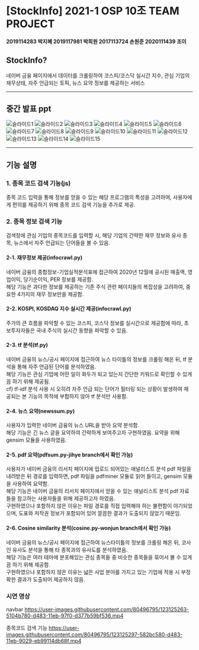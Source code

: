 # [StockInfo] 2021-1 OSP 10조 TEAM PROJECT
#### 2019114283 박지혜      2019117981 박희원      2017113724 손원준      2020111439 조이

## StockInfo?
네이버 금융 페이지에서 데이터를 크롤링하여 코스피/코스닥 실시간 지수, 관심 기업의 재무상태, 자주 언급되는 토픽, 뉴스 요약 정보를 제공하는 서비스

----------------------------------------
## 중간 발표 ppt
![슬라이드1](https://user-images.githubusercontent.com/80496795/122997641-2d8c2f00-d3e7-11eb-9d97-a64866104ba8.PNG)
![슬라이드2](https://user-images.githubusercontent.com/80496795/122997649-2f55f280-d3e7-11eb-90dc-6086f939e0c8.PNG)
![슬라이드3](https://user-images.githubusercontent.com/80496795/122997652-2f55f280-d3e7-11eb-8e15-7cba036e68c0.PNG)
![슬라이드4](https://user-images.githubusercontent.com/80496795/122997655-2fee8900-d3e7-11eb-9984-a60a8e7655da.PNG)
![슬라이드5](https://user-images.githubusercontent.com/80496795/122997656-30871f80-d3e7-11eb-8e78-2273c0e300a6.PNG)
![슬라이드6](https://user-images.githubusercontent.com/80496795/122997659-30871f80-d3e7-11eb-93ef-abdd9adcf4ed.PNG)
![슬라이드7](https://user-images.githubusercontent.com/80496795/122997660-311fb600-d3e7-11eb-9d99-6b1c4481d193.PNG)
![슬라이드8](https://user-images.githubusercontent.com/80496795/122997662-311fb600-d3e7-11eb-9c74-c8db73d8f6c2.PNG)
![슬라이드9](https://user-images.githubusercontent.com/80496795/122997663-31b84c80-d3e7-11eb-8cc6-afde51b50064.PNG)
![슬라이드10](https://user-images.githubusercontent.com/80496795/122997664-3250e300-d3e7-11eb-8e91-01e8564f9e1e.PNG)
![슬라이드11](https://user-images.githubusercontent.com/80496795/122997665-3250e300-d3e7-11eb-9b24-f3e2460375f2.PNG)
![슬라이드12](https://user-images.githubusercontent.com/80496795/122997669-32e97980-d3e7-11eb-9445-3e0f821d247b.PNG)
![슬라이드13](https://user-images.githubusercontent.com/80496795/122997672-32e97980-d3e7-11eb-84d5-5b83b9bcebf8.PNG)
![슬라이드14](https://user-images.githubusercontent.com/80496795/122997678-33821000-d3e7-11eb-8ee4-32012cb710bd.PNG)
![슬라이드15](https://user-images.githubusercontent.com/80496795/122997680-341aa680-d3e7-11eb-88bc-1edae811355a.PNG)

-----------------------------------------
## 기능 설명
### 1. 종목 코드 검색 기능(js)
종목 코드 입력을 통해 정보를 얻을 수 있는 해당 프로그램의 특성을 고려하여, 사용자에게 편의를 제공하기 위해 종목 코드 검색 기능을 추가로 제공.

### 2. 종목 정보 검색 기능
검색창에 관심 기업의 종목코드를 입력할 시, 해당 기업의 간략한 재무 정보와 유사 종목, 뉴스에서 자주 언급되는 단어들을 볼 수 있음.

#### 2-1. 재무정보 제공(infocrawl.py)
네이버 금융의 종합정보-기업실적분석표에 접근하여 2020년 12월에 공시된 매출액, 영업이익, 당기순이익, PER 정보를 제공함.   
해당 기능은 과다한 정보를 제공하는 기존 주식 관련 페이지들의 복잡성을 고려하여, 중요한 4가지의 재무 정보만을 제공함.   

#### 2-2. KOSPI, KOSDAQ 지수 실시간 제공(infocrawl.py)
주가의 큰 흐름을 파악할 수 있는 코스피, 코스닥 정보를 실시간으로 제공함에 따라, 초보투자자들은 국내 주식의 실시간 동향을 파악할 수 있음.

#### 2-3. tf 분석(tf.py)
네이버 금융의 뉴스/공시 페이지에 접근하여 뉴스 타이틀의 정보를 크롤링 해온 뒤, tf 분석을 통해 자주 언급된 단어를 분석하였음.   
해당 기능은 관심 기업에 어떤 일이 화두가 되고 있는지 간단한 키워드로 확인할 수 있게끔 하기 위해 제공됨.   
cf) tf-idf 분석 사용 시 오히려 자주 언급 되는 단어가 필터링 되는 상황이 발생하여 제공되는 본 기능의 목적에 부합하지 않아 tf 분석만 사용함.

#### 2-4. 뉴스 요약(newssum.py)
사용자가 입력한 네이버 금융의 뉴스 URL을 받아 요약 분석함.   
해당 기능은 긴 뉴스 글을 요약하여 간략하게 보여주고자 구현하였음.
요약을 위해 gensim 모듈을 사용하였음.


#### 2-5. pdf 요약(pdfsum.py-jihye branch에서 확인 가능)
사용자가 네이버 금융의 리서치 페이지에 업로드 되어있는 애널리스트 분석 pdf 파일을 내려받은 뒤 경로를 입력하면, pdf 파일을 pdfminer 모듈로 읽어 들이고, gensim 모듈을 사용하여 요약함.   
해당 기능은 네이버 금융의 리서치 페이지에서 얻을 수 있는 애널리스트 분석 pdf 자료들을 참고하는 사용자들을 위해 제공하고자 하였음.   
구현하였으나 포함하지 않은 이유는 파일 경로를 직접 입력해야 하는 불편함이 야기되었으며, 도표와 저작권 정보가 포함되어 있어 깔끔한 결과가 도출되지 않았기 때문임.   


#### 2-6. Cosine similarity 분석(cosine.py-wonjun branch에서 확인 가능)
네이버 금융의 뉴스/공시 페이지에 접근하여 뉴스타이틀의 정보를 크롤링 해온 뒤, 코사인 유사도 분석을 통해 타 종목과의 유사도를 분석하였음.   
해당 기능은 여러 테마에 분포해있는 관심 종목들 중 비슷한 종목들을 묶어서 볼 수 있게끔 하기 위해 제공함.    
구현하였으나 포함하지 않은 이유는 넓은 사업 분야를 가지고 있는 기업에 적용 시 부정확한 결과가 도출되어 제공하지 않음.   


### 시연 영상

navbar
https://user-images.githubusercontent.com/80496795/123125263-5104b780-d483-11eb-97f0-d377b59bf536.mp4

종목코드 검색 기능
https://user-images.githubusercontent.com/80496795/123125297-582bc580-d483-11eb-9029-eb99114db68f.mp4

